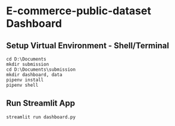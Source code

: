 # E-commerce-public-dataset Dashboard
## Setup Virtual Environment - Shell/Terminal
```
cd D:\Documents
mkdir submission
cd D:\Documents\submission
mkdir dashboard, data
pipenv install
pipenv shell
```

## Run Streamlit App
```
streamlit run dashboard.py
```
